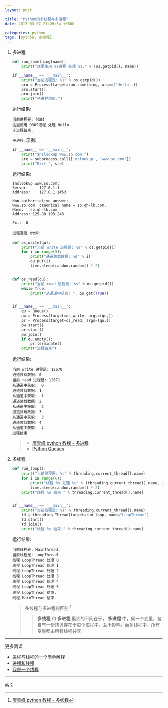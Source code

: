 ```yaml
---
layout: post

title: "Python的多线程与多进程"
date: 2017-03-07 21:26:54 +0800

categories: python
tags: [python, 多线程]
---
```


1. 多进程

    ```python
    def run_something(name):
        print("这里使用 %s进程 处理 %s." % (os.getpid(), name))

    if __name__ == '__main__':
        print("当前进程是: %s" % os.getpid())
        pro = Process(target=run_something, args=('Hello',))
        pro.start()
        pro.join()
        print("子进程结束.")
    ```
    运行结果:
    ```
    当前进程是: 9304
    这里使用 9309进程 处理 Hello.
    子进程结束.
    ```

    `子进程`, 示例:

    ```python
    if __name__ == '__main__':
        print("$nslookup www.so.com:")
        sre = subprocess.call(['nslookup', 'www.so.com'])
        print("Exit ", sre)
    ```
    运行结果:
    ```text
    $nslookup www.so.com:
    Server:		127.0.1.1
    Address:	127.0.1.1#53

    Non-authoritative answer:
    www.so.com	canonical name = so.qh-lb.com.
    Name:	so.qh-lb.com
    Address: 125.88.193.243

    Exit  0
    ```
    `进程通信`, 示例:
    ```python
    def os_write(qu):
        print("当前 write 进程是: %s" % os.getpid())
        for i in range(5):
            print("通道装载数据: %d" % i)
            qu.put(i)
            time.sleep(random.random() * 2)


    def os_read(qu):
        print("当前 read 进程是: %s" % os.getpid())
        while True:
            print("从通道中获取: ", qu.get(True))


    if __name__ == '__main__':
        qu = Queue()
        pw = Process(target=os_write, args=(qu,))
        pr = Process(target=os_read, args=(qu,))
        pw.start()
        pr.start()
        pw.join()
        if qu.empty():
            pr.terminate()
        print("进程结束")
    ```
    运行结果:
    ```
    当前 write 进程是: 12670
    通道装载数据: 0
    当前 read 进程是: 12671
    从通道中获取:  0
    通道装载数据: 1
    从通道中获取:  1
    通道装载数据: 2
    从通道中获取:  2
    通道装载数据: 3
    从通道中获取:  3
    通道装载数据: 4
    从通道中获取:  4
    进程结束
    ```
    >- [廖雪峰 python 教程 - 多进程](http://www.liaoxuefeng.com/wiki/0014316089557264a6b348958f449949df42a6d3a2e542c000/001431927781401bb47ccf187b24c3b955157bb12c5882d000)
    >- [Python Queues](https://docs.python.org/3.4/library/asyncio-queue.html)

1. 多线程

    ```python
    def run_loop():
        print("当前线程是: %s" % threading.current_thread().name)
        for i in range(6):
            print("线程 %s 处理 %d" % (threading.current_thread().name, i))
            time.sleep(random.random() * 2)
        print("线程 %s 结束." % threading.current_thread().name)


    if __name__ == '__main__':
        print("当前线程是: %s" % threading.current_thread().name)
        td = threading.Thread(target=run_loop, name="LoopThread")
        td.start()
        td.join()
        print("线程 %s 结束." % threading.current_thread().name)
    ```
    运行结果:
    ```
    当前线程是: MainThread
    当前线程是: LoopThread
    线程 LoopThread 处理 0
    线程 LoopThread 处理 1
    线程 LoopThread 处理 2
    线程 LoopThread 处理 3
    线程 LoopThread 处理 4
    线程 LoopThread 处理 5
    线程 LoopThread 结束.
    线程 MainThread 结束.
    ```

    > 多线程与多进程的区别 [^1]
    >> **多线程** 和 **多进程** 最大的不同在于， **多进程** 中，同一个变量，各自有一份拷贝存在于每个进程中，互不影响，而多线程中，所有变量都由所有线程共享

---
更多阅读
- [进程与线程的一个简单解释](http://www.ruanyifeng.com/blog/2013/04/processes_and_threads.html)
- [进程和线程](http://www.liaoxuefeng.com/wiki/0014316089557264a6b348958f449949df42a6d3a2e542c000/0014319272686365ec7ceaeca33428c914edf8f70cca383000)
- [我是一个线程](http://mp.weixin.qq.com/s?__biz=MjM5NzA1MTcyMA%3Cmark%3E&mid=403498894&idx=2&sn=219c1a6001b5bb7e6bdc7963b1af8450)

---
索引

[^1]: [廖雪峰 python 教程 - 多线程](http://www.liaoxuefeng.com/wiki/0014316089557264a6b348958f449949df42a6d3a2e542c000/00143192823818768cd506abbc94eb5916192364506fa5d000)
